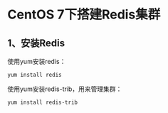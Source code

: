 # CentOS 7下搭建Redis集群

## 1、安装Redis

使用yum安装redis：

`yum install redis`

使用yum安装redis-trib，用来管理集群：

`yum install redis-trib`



